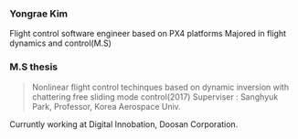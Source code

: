 ### Yongrae Kim

Flight control software engineer based on PX4 platforms
Majored in flight dynamics and control(M.S)

### M.S thesis
> Nonlinear flight control techinques based on dynamic inversion with chattering free sliding mode control(2017)
> Superviser : Sanghyuk Park, Professor, Korea Aerospace Univ.

Curruntly working at Digital Innobation, Doosan Corporation.
